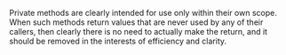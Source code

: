 Private methods are clearly intended for use only within their own scope. When such methods return values that are never used by any of their callers, then clearly there is no need to actually make the return, and it should be removed in the interests of efficiency and clarity.